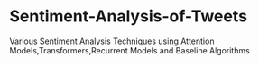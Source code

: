 # Sentiment-Analysis-of-Tweets
Various Sentiment Analysis Techniques using Attention Models,Transformers,Recurrent Models and Baseline Algorithms
